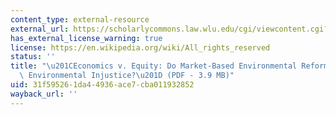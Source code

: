 ```yaml
---
content_type: external-resource
external_url: https://scholarlycommons.law.wlu.edu/cgi/viewcontent.cgi?article=1534&context=wlulr
has_external_license_warning: true
license: https://en.wikipedia.org/wiki/All_rights_reserved
status: ''
title: "\u201CEconomics v. Equity: Do Market-Based Environmental Reforms Exacerbate\
  \ Environmental Injustice?\u201D (PDF - 3.9 MB)"
uid: 31f59526-1da4-4936-ace7-cba011932852
wayback_url: ''
---
```

